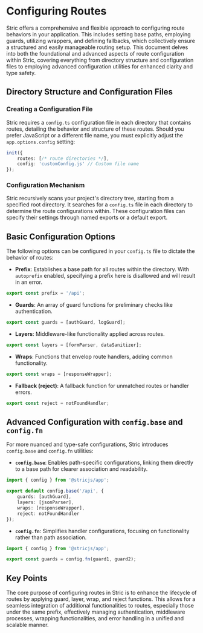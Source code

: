 # Configuring Routes

Stric offers a comprehensive and flexible approach to configuring route behaviors in your application. This includes setting base paths, employing guards, utilizing wrappers, and defining fallbacks, which collectively ensure a structured and easily manageable routing setup. This document delves into both the foundational and advanced aspects of route configuration within Stric, covering everything from directory structure and configuration files to employing advanced configuration utilities for enhanced clarity and type safety.

## Directory Structure and Configuration Files

### Creating a Configuration File
Stric requires a `config.ts` configuration file in each directory that contains routes, detailing the behavior and structure of these routes. Should you prefer JavaScript or a different file name, you must explicitly adjust the `app.options.config` setting:

```ts
init({
    routes: [/* route directories */],
    config: 'customConfig.js' // Custom file name
});
```

### Configuration Mechanism
Stric recursively scans your project's directory tree, starting from a specified root directory. It searches for a `config.ts` file in each directory to determine the route configurations within. These configuration files can specify their settings through named exports or a default export.

## Basic Configuration Options

The following options can be configured in your `config.ts` file to dictate the behavior of routes:

- **Prefix**: Establishes a base path for all routes within the directory. With `autoprefix` enabled, specifying a prefix here is disallowed and will result in an error.

```ts
export const prefix = '/api';
```

- **Guards**: An array of guard functions for preliminary checks like authentication.

```ts
export const guards = [authGuard, logGuard];
```

- **Layers**: Middleware-like functionality applied across routes.

```ts
export const layers = [formParser, dataSanitizer];
```

- **Wraps**: Functions that envelop route handlers, adding common functionality.

```ts
export const wraps = [responseWrapper];
```

- **Fallback (reject)**: A fallback function for unmatched routes or handler errors.

```ts
export const reject = notFoundHandler;
```

## Advanced Configuration with `config.base` and `config.fn`

For more nuanced and type-safe configurations, Stric introduces `config.base` and `config.fn` utilities:

- **`config.base`**: Enables path-specific configurations, linking them directly to a base path for clearer association and readability.

```ts
import { config } from '@stricjs/app';

export default config.base('/api', {
    guards: [authGuard],
    layers: [jsonParser],
    wraps: [responseWrapper],
    reject: notFoundHandler
});
```

- **`config.fn`**: Simplifies handler configurations, focusing on functionality rather than path association.

```ts
import { config } from '@stricjs/app';

export const guards = config.fn(guard1, guard2);
```

## Key Points

The core purpose of configuring routes in Stric is to enhance the lifecycle of routes by applying guard, layer, wrap, and reject functions. This allows for a seamless integration of additional functionalities to routes, especially those under the same prefix, effectively managing authentication, middleware processes, wrapping functionalities, and error handling in a unified and scalable manner.